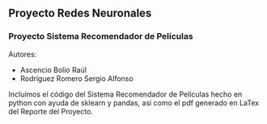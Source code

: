 ## Proyecto Redes Neuronales
### Proyecto Sistema Recomendador de Películas

Autores: 
- Ascencio Bolio Raúl
- Rodríguez Romero Sergio Alfonso

Incluímos el código del Sistema Recomendador de Películas hecho en python con ayuda de sklearn y pandas, 
así como el pdf generado en LaTex del Reporte del Proyecto.
